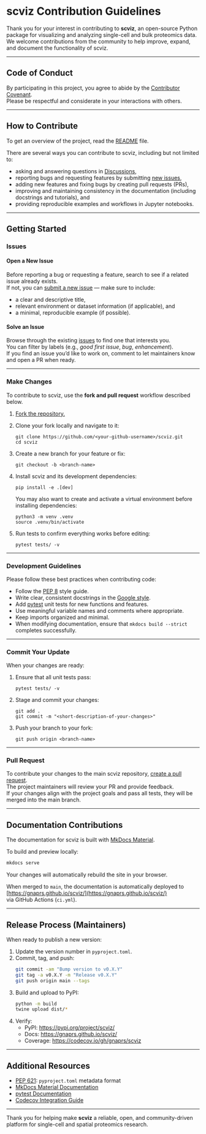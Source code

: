 # scviz Contribution Guidelines

Thank you for your interest in contributing to **scviz**, an open-source Python package for visualizing and analyzing single-cell and bulk proteomics data.  
We welcome contributions from the community to help improve, expand, and document the functionality of scviz.

---

## Code of Conduct

By participating in this project, you agree to abide by the [Contributor Covenant](CODE_OF_CONDUCT.md).  
Please be respectful and considerate in your interactions with others.

---

## How to Contribute

To get an overview of the project, read the [README](README.md) file.

There are several ways you can contribute to scviz, including but not limited to:

* asking and answering questions in [Discussions](https://github.com/gnaprs/scviz/discussions),
* reporting bugs and requesting features by submitting [new issues](https://github.com/gnaprs/scviz/issues/new),
* adding new features and fixing bugs by creating pull requests (PRs),
* improving and maintaining consistency in the documentation (including docstrings and tutorials), and
* providing reproducible examples and workflows in Jupyter notebooks.

---

## Getting Started

### Issues

#### Open a New Issue

Before reporting a bug or requesting a feature, search to see if a related issue already exists.  
If not, you can [submit a new issue](https://github.com/gnaprs/scviz/issues/new) — make sure to include:

- a clear and descriptive title,
- relevant environment or dataset information (if applicable), and
- a minimal, reproducible example (if possible).

#### Solve an Issue

Browse through the existing [issues](https://github.com/gnaprs/scviz/issues) to find one that interests you.  
You can filter by labels (e.g., *good first issue*, *bug*, *enhancement*).  
If you find an issue you’d like to work on, comment to let maintainers know and open a PR when ready.

---

### Make Changes

To contribute to scviz, use the **fork and pull request** workflow described below.

1. [Fork the repository.](https://github.com/gnaprs/scviz/fork)
2. Clone your fork locally and navigate to it:

       git clone https://github.com/<your-github-username>/scviz.git
       cd scviz

3. Create a new branch for your feature or fix:

       git checkout -b <branch-name>

4. Install scviz and its development dependencies:

       pip install -e .[dev]

   You may also want to create and activate a virtual environment before installing dependencies:

       python3 -m venv .venv
       source .venv/bin/activate

5. Run tests to confirm everything works before editing:

       pytest tests/ -v

---

### Development Guidelines

Please follow these best practices when contributing code:

* Follow the [PEP 8](https://peps.python.org/pep-0008/) style guide.
* Write clear, consistent docstrings in the [Google style](https://google.github.io/styleguide/pyguide.html#381-docstrings).
* Add [pytest](https://docs.pytest.org/) unit tests for new functions and features.
* Use meaningful variable names and comments where appropriate.
* Keep imports organized and minimal.
* When modifying documentation, ensure that `mkdocs build --strict` completes successfully.

---

### Commit Your Update

When your changes are ready:

1. Ensure that all unit tests pass:

       pytest tests/ -v

2. Stage and commit your changes:

       git add .
       git commit -m "<short-description-of-your-changes>"

3. Push your branch to your fork:

       git push origin <branch-name>

---

### Pull Request

To contribute your changes to the main scviz repository, [create a pull request](https://github.com/gnaprs/scviz/compare).  
The project maintainers will review your PR and provide feedback.  
If your changes align with the project goals and pass all tests, they will be merged into the main branch.

---

## Documentation Contributions

The documentation for scviz is built with [MkDocs Material](https://squidfunk.github.io/mkdocs-material/).

To build and preview locally:

```bash
mkdocs serve
```

Your changes will automatically rebuild the site in your browser.

When merged to `main`, the documentation is automatically deployed to  
[https://gnaprs.github.io/scviz/](https://gnaprs.github.io/scviz/)  
via GitHub Actions (`ci.yml`).

---

## Release Process (Maintainers)

When ready to publish a new version:

1. Update the version number in `pyproject.toml`.
2. Commit, tag, and push:
   ```bash
   git commit -am "Bump version to v0.X.Y"
   git tag -a v0.X.Y -m "Release v0.X.Y"
   git push origin main --tags
   ```
3. Build and upload to PyPI:
   ```bash
   python -m build
   twine upload dist/*
   ```
4. Verify:
   - PyPI: https://pypi.org/project/scviz/
   - Docs: https://gnaprs.github.io/scviz/
   - Coverage: https://codecov.io/gh/gnaprs/scviz

---

## Additional Resources

- [PEP 621](https://peps.python.org/pep-0621/): `pyproject.toml` metadata format  
- [MkDocs Material Documentation](https://squidfunk.github.io/mkdocs-material/)  
- [pytest Documentation](https://docs.pytest.org/)  
- [Codecov Integration Guide](https://docs.codecov.com/docs)

---

Thank you for helping make **scviz** a reliable, open, and community-driven platform for single-cell and spatial proteomics research.
